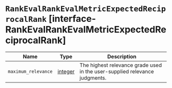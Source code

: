 # `RankEvalRankEvalMetricExpectedReciprocalRank` [interface-RankEvalRankEvalMetricExpectedReciprocalRank]

| Name | Type | Description |
| - | - | - |
| `maximum_relevance` | [integer](./integer.md) | The highest relevance grade used in the user-supplied relevance judgments. |
